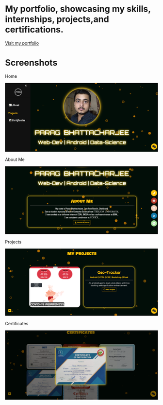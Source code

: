 
# My portfolio, showcasing my skills, internships, projects,and certifications.

[Visit my portfolio](http://parag357.me/)

# Screenshots

Home

![](assets/screenshots/home.png)


About Me

![](assets/screenshots/about.png)


Projects

![](assets/screenshots/project.png)


Certificates

![](assets/screenshots/certificate.png)
